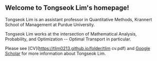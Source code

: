 ## Welcome to Tongseok Lim's homepage!

Tongseok Lim is an assistant professor in Quantitative Methods, Krannert School of Management at Purdue University.

Tongseok Lim works at the intersection of Mathematical Analysis, Probability, and Optimization -- Optimal Transport in particular.

Please see [CV](https://tlim0213.github.io/folder/tlim cv.pdf) and [Google Scholar](https://scholar.google.com/citations?user=n-Qz1vgAAAAJ&hl=en) for more information about Tongseok Lim.
